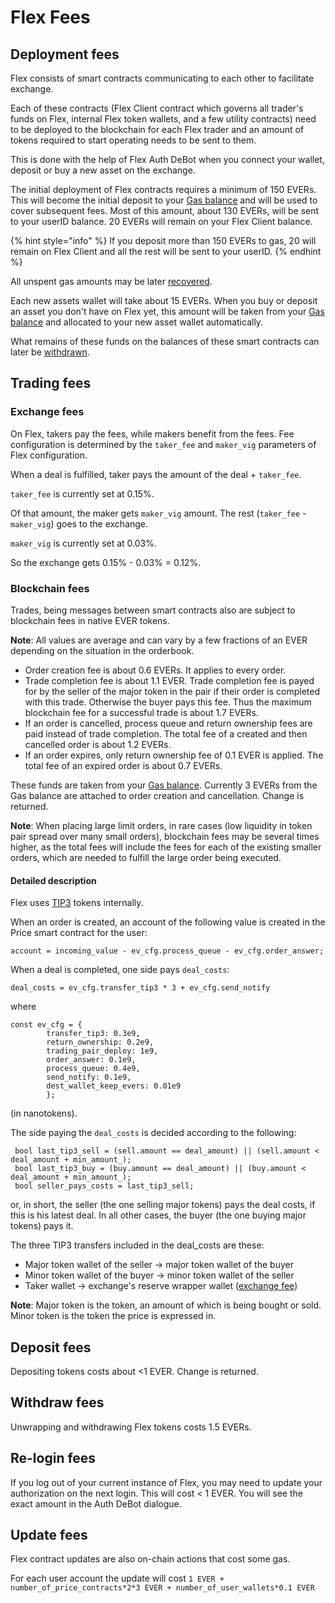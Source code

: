 # Flex Fees

## Deployment fees

Flex consists of smart contracts communicating to each other to facilitate exchange.

Each of these contracts (Flex Client contract which governs all trader's funds on Flex, internal Flex token wallets, and a few utility contracts) need to be deployed to the blockchain for each Flex trader and an amount of tokens required to start operating needs to be sent to them.

This is done with the help of Flex Auth DeBot when you connect your wallet, deposit or buy a new asset on the exchange.

The initial deployment of Flex contracts requires a minimum of 150 EVERs. This will become the initial deposit to your [Gas balance](../guides/desktop-dapp/keep-up-gas-balance.md) and will be used to cover subsequent fees. Most of this amount, about 130 EVERs, will be sent to your userID balance. 20 EVERs will remain on your Flex Client balance.

{% hint style="info" %}
If you deposit more than 150 EVERs to gas, 20 will remain on Flex Client and all the rest will be sent to your userID.
{% endhint %}

All unspent gas amounts may be later [recovered](../guides/desktop-dapp/how-to-trade-on-flex.md#how-to-recover-gas-balances).

Each new assets wallet will take about 15 EVERs. When you buy or deposit an asset you don't have on Flex yet, this amount will be taken from your [Gas balance](../guides/desktop-dapp/keep-up-gas-balance.md) and allocated to your new asset wallet automatically.

What remains of these funds on the balances of these smart contracts can later be [withdrawn](../guides/desktop-dapp/how-to-trade-on-flex.md#how-to-withdraw).

## Trading fees

### Exchange fees

On Flex, takers pay the fees, while makers benefit from the fees. Fee configuration is determined by the `taker_fee` and `maker_vig` parameters of Flex configuration.

When a deal is fulfilled, taker pays the amount of the deal + `taker_fee`.

`taker_fee` is currently set at 0.15%.

Of that amount, the maker gets `maker_vig` amount. The rest (`taker_fee` - `maker_vig`) goes to the exchange.

`maker_vig` is currently set at 0.03%.

So the exchange gets 0.15% - 0.03% = 0.12%.

### Blockchain fees

Trades, being messages between smart contracts also are subject to blockchain fees in native EVER tokens.

**Note**: All values are average and can vary by a few fractions of an EVER depending on the situation in the orderbook.

* Order creation fee is about 0.6 EVERs. It applies to every order.
* Trade completion fee is about 1.1 EVER. Trade completion fee is payed for by the seller of the major token in the pair if their order is completed with this trade. Otherwise the buyer pays this fee. Thus the maximum blockchain fee for a successful trade is about 1.7 EVERs.
* If an order is cancelled, process queue and return ownership fees are paid instead of trade completion. The total fee of a created and then cancelled order is about 1.2 EVERs.
* If an order expires, only return ownership fee of 0.1 EVER is applied. The total fee of an expired order is about 0.7 EVERs.

These funds are taken from your [Gas balance](../guides/desktop-dapp/keep-up-gas-balance.md). Currently 3 EVERs  from the Gas balance are attached to order creation and cancellation. Change is returned.

**Note**: When placing large limit orders, in rare cases (low liquidity in token pair spread over many small orders), blockchain fees may be several times higher, as the total fees will include the fees for each of the existing smaller orders, which are needed to fulfill the large order being executed.

#### Detailed description

Flex uses [TIP3](../technical-description/glossary.md) tokens internally.

When an order is created, an account of the following value is created in the Price smart contract for the user:&#x20;

```
account = incoming_value - ev_cfg.process_queue - ev_cfg.order_answer;
```

When a deal is completed, one side pays `deal_costs`:&#x20;

```
deal_costs = ev_cfg.transfer_tip3 * 3 + ev_cfg.send_notify
```

where

```
const ev_cfg = {
        transfer_tip3: 0.3e9, 
        return_ownership: 0.2e9, 
        trading_pair_deploy: 1e9, 
        order_answer: 0.1e9, 
        process_queue: 0.4e9, 
        send_notify: 0.1e9, 
        dest_wallet_keep_evers: 0.01e9 
        };
```

(in nanotokens).

The side paying the `deal_costs` is decided according to the following:

```
 bool last_tip3_sell = (sell.amount == deal_amount) || (sell.amount < deal_amount + min_amount_);
 bool last_tip3_buy = (buy.amount == deal_amount) || (buy.amount < deal_amount + min_amount_);
 bool seller_pays_costs = last_tip3_sell;
```

or, in short, the seller (the one selling major tokens) pays the deal costs, if this is his latest deal. In all other cases, the buyer (the one buying major tokens) pays it.

The three TIP3 transfers included in the deal\_costs are these:

* Major token wallet of the seller -> major token wallet of the buyer
* Minor token wallet of the buyer -> minor token wallet of the seller
* Taker wallet -> exchange's reserve wrapper wallet ([exchange fee](flex-fees.md#exchange-fees))

**Note**: Major token is the token, an amount of which is being bought or sold. Minor token is the token the price is expressed in.

## Deposit fees

Depositing tokens costs about <1 EVER. Change is returned.

## Withdraw fees

Unwrapping and withdrawing Flex tokens costs 1.5 EVERs.

## Re-login fees

If you log out of your current instance of Flex, you may need to update your authorization on the next login. This will cost < 1 EVER. You will see the exact amount in the Auth DeBot dialogue.

## Update fees

Flex contract updates are also on-chain actions that cost some gas.

For each user account the update will cost `1 EVER + number_of_price_contracts*2*3 EVER + number_of_user_wallets*0.1 EVER`
